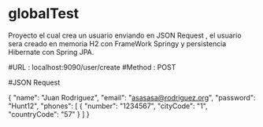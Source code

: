 # globalTest

Proyecto el cual crea un usuario enviando en JSON Request , el usuario sera creado en memoria H2 con FrameWork Springy y persistencia Hibernate con Spring JPA.


#URL : localhost:9090/user/create
#Method : POST

#JSON Request

{
	"name": "Juan Rodriguez",
	"email": "asasasa@rodriguez.org",
	"password": "Hunt12",
"phones": [
	{
		"number": "1234567",
		"cityCode": "1",
		"countryCode": "57"
	}
]
}